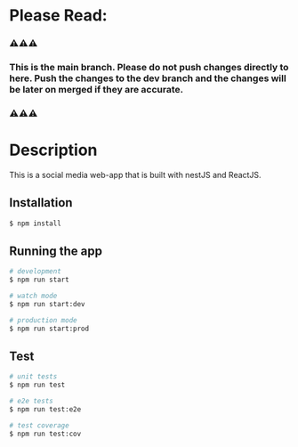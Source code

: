 # Please Read:

### ⚠️⚠️⚠️
### This is the main branch. Please do not push changes directly to here. Push the changes to the dev branch and the changes will be later on merged if they are accurate.
### ⚠️⚠️⚠️


# Description

This is a social media web-app that is built with nestJS and ReactJS.

## Installation

```bash
$ npm install
```

## Running the app

```bash
# development
$ npm run start

# watch mode
$ npm run start:dev

# production mode
$ npm run start:prod
```

## Test

```bash
# unit tests
$ npm run test

# e2e tests
$ npm run test:e2e

# test coverage
$ npm run test:cov
```
